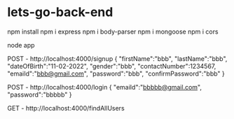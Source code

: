 # lets-go-back-end

<!-- installed packages -->
npm install
npm i express
npm i body-parser
npm i mongoose
npm i cors

<!-- command to start server -->
node app 

<!-- API deatils of the application -->
POST -	http://localhost:4000/signup
{
        "firstName":"bbb",
        "lastName":"bbb",
        "dateOfBirth":"11-02-2022",
        "gender":"bbb",
        "contactNumber":1234567,
        "emaiId":"bbb@gmail.com",
        "password":"bbb",
        "confirmPassword":"bbb"
 }

POST -	 http://localhost:4000/login
{
        "emaiId":"bbbbb@gmail.com",
        "password":"bbbbb"
}

GET -	http://localhost:4000/findAllUsers
